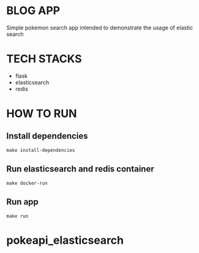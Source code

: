 # BLOG APP

Simple pokemon search app intended to demonstrate the usage of elastic search

# TECH STACKS
- flask
- elasticsearch
- redis

# HOW TO RUN
## Install dependencies
`make install-dependencies` 
## Run elasticsearch and redis container
`make docker-run`
## Run app
`make run`
# pokeapi_elasticsearch
